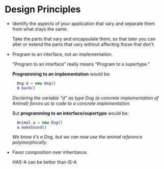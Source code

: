 # Design Principles

- Identify the aspects of your application that vary and separate them from what stays the same.

  Take the parts that vary and encapsulate them, so that later you can alter or extend the parts that vary without affecting those that don’t.

- Program to an interface, not an implementation.

  “Program to an interface” really means “Program to a supertype.”

  **Programming to an implementation** would be:

  ```javascript
    Dog d = new Dog()
    d.bark()
  ```

  _Declaring the variable “d” as type Dog (a concrete implementation of Animal) forces us to code to a concrete implementation._

  But **programming to an interface/supertype** would be:

  ```javascript
    Animal a = new Dog()
    a.makeSound()
  ```

  _We know it’s a Dog, but we can now use the animal reference polymorphically._

- Favor composition over inheritance.

  HAS-A can be better than IS-A